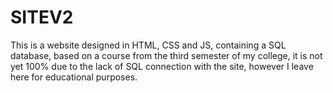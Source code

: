 # SITEV2
This is a website designed in HTML, CSS and JS, containing a SQL database, based on a course from the third semester of my college, it is not yet 100% due to the lack of SQL connection with the site, however I leave here for educational purposes.
